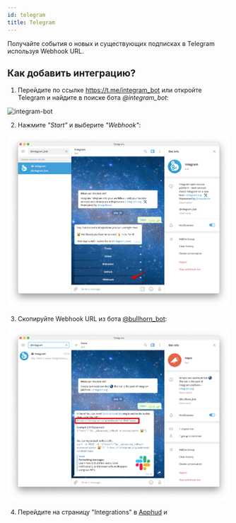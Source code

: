 ```yaml
---
id: telegram
title: Telegram
---
```


Получайте события о новых и существующих подписках в Telegram используя Webhook URL.

## Как добавить интеграцию?

1. Перейдите по ссылке https://t.me/integram_bot или откройте Telegram и найдите в поиске бота *@integram_bot*:

![integram-bot](assets/integram-bot.jpg)

2. Нажмите *"Start"* и выберите *"Webhook"*:

![integram-webhook](../assets/integram-webhook.jpg)

3. Скопируйте Webhook URL из бота [@bullhorn_bot](https://t.me/bullhorn_bot):

![integram-webhook-url](../assets/integram-webhook-url.jpg)

4. Перейдите на страницу "Integrations" в [Apphud](https://app.apphud.com) и



